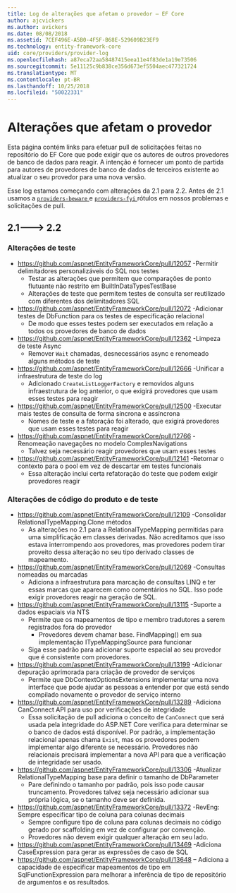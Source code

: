 ```yaml
---
title: Log de alterações que afetam o provedor – EF Core
author: ajcvickers
ms.author: avickers
ms.date: 08/08/2018
ms.assetid: 7CEF496E-A5B0-4F5F-B68E-529609B23EF9
ms.technology: entity-framework-core
uid: core/providers/provider-log
ms.openlocfilehash: a87eca72aa58487415eea11e4f83de1a19e73506
ms.sourcegitcommit: 5e11125c9b838ce356d673ef5504aec477321724
ms.translationtype: MT
ms.contentlocale: pt-BR
ms.lasthandoff: 10/25/2018
ms.locfileid: "50022331"
---
```

# <a name="provider-impacting-changes"></a>Alterações que afetam o provedor

Esta página contém links para efetuar pull de solicitações feitas no repositório do EF Core que pode exigir que os autores de outros provedores de banco de dados para reagir. A intenção é fornecer um ponto de partida para autores de provedores de banco de dados de terceiros existente ao atualizar o seu provedor para uma nova versão.

Esse log estamos começando com alterações da 2.1 para 2.2. Antes de 2.1 usamos a [ `providers-beware` ](https://github.com/aspnet/EntityFrameworkCore/labels/providers-beware) e [ `providers-fyi` ](https://github.com/aspnet/EntityFrameworkCore/labels/providers-fyi) rótulos em nossos problemas e solicitações de pull.

## <a name="21-----22"></a>2.1---> 2.2

### <a name="test-only-changes"></a>Alterações de teste

* https://github.com/aspnet/EntityFrameworkCore/pull/12057 -Permitir delimitadores personalizáveis do SQL nos testes
  * Testar as alterações que permitem que comparações de ponto flutuante não restrito em BuiltInDataTypesTestBase
  * Alterações de teste que permitem testes de consulta ser reutilizado com diferentes dos delimitadores SQL
* https://github.com/aspnet/EntityFrameworkCore/pull/12072 -Adicionar testes de DbFunction para os testes de especificação relacional
  * De modo que esses testes podem ser executados em relação a todos os provedores de banco de dados
* https://github.com/aspnet/EntityFrameworkCore/pull/12362 -Limpeza de teste Async
  * Remover `Wait` chamadas, desnecessários async e renomeado alguns métodos de teste
* https://github.com/aspnet/EntityFrameworkCore/pull/12666 -Unificar a infraestrutura de teste do log
  * Adicionado `CreateListLoggerFactory` e removidos alguns infraestrutura de log anterior, o que exigirá provedores que usam esses testes para reagir
* https://github.com/aspnet/EntityFrameworkCore/pull/12500 -Executar mais testes de consulta de forma síncrona e assíncrona
  * Nomes de teste e a fatoração foi alterado, que exigirá provedores que usam esses testes para reagir
* https://github.com/aspnet/EntityFrameworkCore/pull/12766 -Renomeação navegações no modelo ComplexNavigations
  * Talvez seja necessário reagir provedores que usam esses testes
* https://github.com/aspnet/EntityFrameworkCore/pull/12141 -Retornar o contexto para o pool em vez de descartar em testes funcionais
  * Essa alteração inclui certa refatoração do teste que podem exigir provedores reagir


### <a name="test-and-product-code-changes"></a>Alterações de código do produto e de teste

* https://github.com/aspnet/EntityFrameworkCore/pull/12109 -Consolidar RelationalTypeMapping.Clone métodos
  * As alterações no 2.1 para a RelationalTypeMapping permitidas para uma simplificação em classes derivadas. Não acreditamos que isso estava interrompendo aos provedores, mas provedores podem tirar proveito dessa alteração no seu tipo derivado classes de mapeamento.
* https://github.com/aspnet/EntityFrameworkCore/pull/12069 -Consultas nomeadas ou marcadas
  * Adiciona a infraestrutura para marcação de consultas LINQ e ter essas marcas que aparecem como comentários no SQL. Isso pode exigir provedores reagir na geração de SQL.
* https://github.com/aspnet/EntityFrameworkCore/pull/13115 -Suporte a dados espaciais via NTS
  * Permite que os mapeamentos de tipo e membro tradutores a serem registrados fora do provedor
    * Provedores devem chamar base. FindMapping() em sua implementação ITypeMappingSource para funcionar
  * Siga esse padrão para adicionar suporte espacial ao seu provedor que é consistente com provedores.
* https://github.com/aspnet/EntityFrameworkCore/pull/13199 -Adicionar depuração aprimorada para criação de provedor de serviços
  * Permite que DbContextOptionsExtensions implementar uma nova interface que pode ajudar as pessoas a entender por que está sendo compilado novamente o provedor de serviço interno
* https://github.com/aspnet/EntityFrameworkCore/pull/13289 -Adiciona CanConnect API para uso por verificações de integridade
  * Essa solicitação de pull adiciona o conceito de `CanConnect` que será usada pela integridade do ASP.NET Core verifica para determinar se o banco de dados está disponível. Por padrão, a implementação relacional apenas chama `Exist`, mas os provedores podem implementar algo diferente se necessário. Provedores não relacionais precisará implementar a nova API para que a verificação de integridade ser usado.
* https://github.com/aspnet/EntityFrameworkCore/pull/13306 -Atualizar RelationalTypeMapping base para definir o tamanho de DbParameter
  * Pare definindo o tamanho por padrão, pois isso pode causar truncamento. Provedores talvez seja necessário adicionar sua própria lógica, se o tamanho deve ser definida.
* https://github.com/aspnet/EntityFrameworkCore/pull/13372 -RevEng: Sempre especificar tipo de coluna para colunas decimais
  * Sempre configure tipo de coluna para colunas decimais no código gerado por scaffolding em vez de configurar por convenção.
  * Provedores não devem exigir qualquer alteração em seu lado.
* https://github.com/aspnet/EntityFrameworkCore/pull/13469 -Adiciona CaseExpression para gerar as expressões de caso de SQL
* https://github.com/aspnet/EntityFrameworkCore/pull/13648 – Adiciona a capacidade de especificar mapeamentos de tipo em SqlFunctionExpression para melhorar a inferência de tipo de repositório de argumentos e os resultados.
